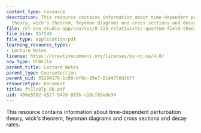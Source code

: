 ```yaml
---
content_type: resource
description: This resource contains information about time-dependent perturbation
  theory, wick's theorem, feynman diagrams and cross sections and decay rates.
file: /ol-ocw-studio-app/courses/8-323-relativistic-quantum-field-theory-i-spring-2008/400e5582d52f9428882bc18cf89ede34_ft1ls07p_08.pdf
file_size: 957548
file_type: application/pdf
learning_resource_types:
- Lecture Notes
license: https://creativecommons.org/licenses/by-nc-sa/4.0/
ocw_type: OCWFile
parent_title: Lecture Notes
parent_type: CourseSection
parent_uid: 65294176-1c08-bf8c-29e7-81d4750d36ff
resourcetype: Document
title: ft1ls07p_08.pdf
uid: 400e5582-d52f-9428-882b-c18cf89ede34
---
```

This resource contains information about time-dependent perturbation theory, wick's theorem, feynman diagrams and cross sections and decay rates.